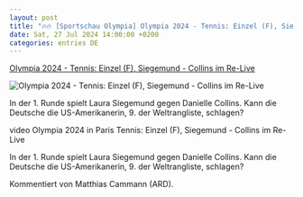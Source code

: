 ```yaml
---
layout: post
title: "🔥🔥 [Sportschau Olympia] Olympia 2024 - Tennis: Einzel (F), Siegemund - Collins im Re-Live"
date: Sat, 27 Jul 2024 14:00:00 +0200
categories: entries DE
---
```

[Olympia 2024 - Tennis: Einzel (F), Siegemund - Collins im Re-Live](https://www.sportschau.de/olympia/tennis-einzel-f-siegemund-collins-im-re-live,video-olympia-tennis-112.html)

![Olympia 2024 - Tennis: Einzel (F), Siegemund - Collins im Re-Live](https://images.sportschau.de/image/39929523-c92a-4ab5-b89b-74f49859f712/AAABkPlThm8/AAABjwnlFvA/16x9-1280/laura-siegemund-166.jpg)

In der 1. Runde spielt Laura Siegemund gegen Danielle Collins. Kann die Deutsche die US-Amerikanerin, 9. der Weltrangliste, schlagen?

video Olympia 2024 in Paris Tennis: Einzel (F), Siegemund - Collins im Re-Live

In der 1. Runde spielt Laura Siegemund gegen Danielle Collins. Kann die Deutsche die US-Amerikanerin, 9. der Weltrangliste, schlagen?

Kommentiert von Matthias Cammann (ARD).

